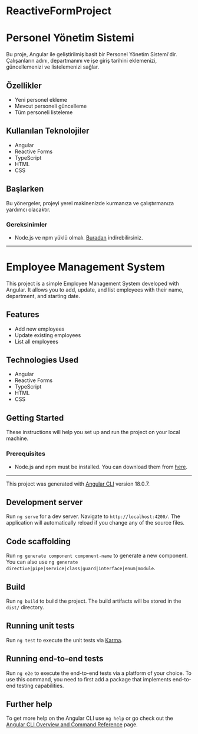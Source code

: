 # ReactiveFormProject
# Personel Yönetim Sistemi

Bu proje, Angular ile geliştirilmiş basit bir Personel Yönetim Sistemi'dir. Çalışanların adını, departmanını ve işe giriş tarihini eklemenizi, güncellemenizi ve listelemenizi sağlar.

## Özellikler

- Yeni personel ekleme
- Mevcut personeli güncelleme
- Tüm personeli listeleme

## Kullanılan Teknolojiler

- Angular
- Reactive Forms
- TypeScript
- HTML
- CSS

## Başlarken

Bu yönergeler, projeyi yerel makinenizde kurmanıza ve çalıştırmanıza yardımcı olacaktır.

### Gereksinimler

- Node.js ve npm yüklü olmalı. [Buradan](https://nodejs.org/) indirebilirsiniz.

------
# Employee Management System

This project is a simple Employee Management System developed with Angular. It allows you to add, update, and list employees with their name, department, and starting date.

## Features

- Add new employees
- Update existing employees
- List all employees

## Technologies Used

- Angular
- Reactive Forms
- TypeScript
- HTML
- CSS

## Getting Started

These instructions will help you set up and run the project on your local machine.

### Prerequisites

- Node.js and npm must be installed. You can download them from [here](https://nodejs.org/).


---------
This project was generated with [Angular CLI](https://github.com/angular/angular-cli) version 18.0.7.

## Development server

Run `ng serve` for a dev server. Navigate to `http://localhost:4200/`. The application will automatically reload if you change any of the source files.

## Code scaffolding

Run `ng generate component component-name` to generate a new component. You can also use `ng generate directive|pipe|service|class|guard|interface|enum|module`.

## Build

Run `ng build` to build the project. The build artifacts will be stored in the `dist/` directory.

## Running unit tests

Run `ng test` to execute the unit tests via [Karma](https://karma-runner.github.io).

## Running end-to-end tests

Run `ng e2e` to execute the end-to-end tests via a platform of your choice. To use this command, you need to first add a package that implements end-to-end testing capabilities.

## Further help

To get more help on the Angular CLI use `ng help` or go check out the [Angular CLI Overview and Command Reference](https://angular.dev/tools/cli) page.
